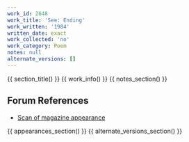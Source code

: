 ```yaml
---
work_id: 2648
work_title: 'See: Ending'
work_written: '1984'
written_date: exact
work_collected: 'no'
work_category: Poem
notes: null
alternate_versions: []
---
```


{{ section_title() }}
{{ work_info() }}
{{ notes_section() }}
## Forum References
- [Scan of magazine appearance](https://bukowskiforum.com/threads/going-modern-vs-blowing-my-hero-fencing-with-the-shadows.225/page-2#post-148463)

{{ appearances_section() }}
{{ alternate_versions_section() }}
